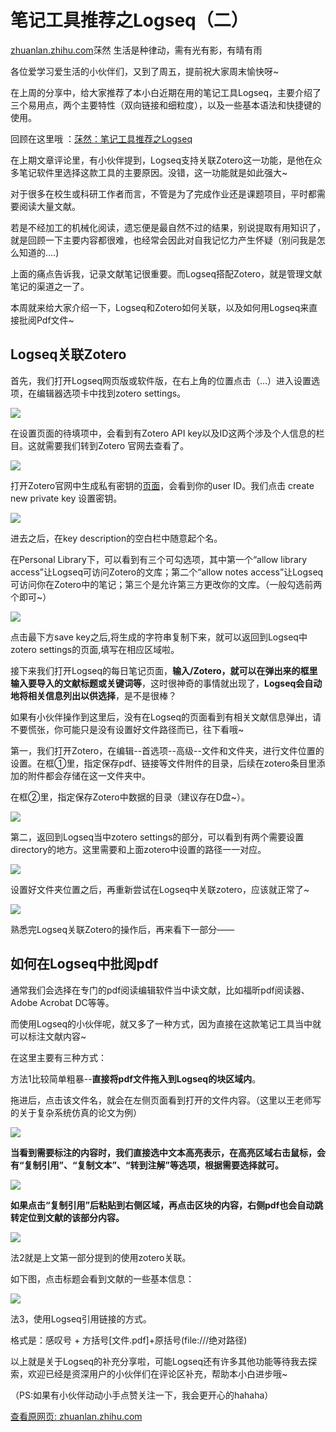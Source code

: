 # 笔记工具推荐之Logseq（二）

[zhuanlan.zhihu.com](https://zhuanlan.zhihu.com/p/421714726?utm_source=wechat_session&utm_medium=social&utm_oi=38400975437824&utm_campaign=shareopn)莯然 生活是种律动，需有光有影，有晴有雨

各位爱学习爱生活的小伙伴们，又到了周五，提前祝大家周末愉快呀~

在上周的分享中，给大家推荐了本小白近期在用的笔记工具Logseq，主要介绍了三个易用点，两个主要特性（双向链接和细粒度），以及一些基本语法和快捷键的使用。

回顾在这里哦 ：[莯然：笔记工具推荐之Logseq](https://zhuanlan.zhihu.com/p/418969961%22%20%5Ct%20%22_blank)

在上期文章评论里，有小伙伴提到，Logseq支持关联Zotero这一功能，是他在众多笔记软件里选择这款工具的主要原因。没错，这一功能就是如此强大~

对于很多在校生或科研工作者而言，不管是为了完成作业还是课题项目，平时都需要阅读大量文献。

若是不经加工的机械化阅读，遗忘便是最自然不过的结果，别说提取有用知识了，就是回顾一下主要内容都很难，也经常会因此对自我记忆力产生怀疑（别问我是怎么知道的....)

上面的痛点告诉我，记录文献笔记很重要。而Logseq搭配Zotero，就是管理文献笔记的渠道之一了。

本周就来给大家介绍一下，Logseq和Zotero如何关联，以及如何用Logseq来直接批阅Pdf文件~

## **Logseq关联Zotero**

首先，我们打开Logseq网页版或软件版，在右上角的位置点击（…）进入设置选项，在编辑器选项卡中找到zotero settings。

![](https://cubox.pro/c/filters:no_upscale()?imageUrl=https%3A%2F%2Fpic3.zhimg.com%2Fv2-835bc9083287bf9601d77497c45a2c36_b.jpg)

在设置页面的待填项中，会看到有Zotero API key以及ID这两个涉及个人信息的栏目。这就需要我们转到Zotero 官网去查看了。

![](https://cubox.pro/c/filters:no_upscale()?imageUrl=https%3A%2F%2Fpic1.zhimg.com%2Fv2-0c45405256af059d13f41a36e301e11c_b.jpg)

打开Zotero官网中生成私有密钥的[页面](https://link.zhihu.com/?target=https%3A//www.zotero.org/settings/privacy)，会看到你的user ID。我们点击 create new private key 设置密钥。

![](https://cubox.pro/c/filters:no_upscale()?imageUrl=https%3A%2F%2Fpic4.zhimg.com%2Fv2-a63c91d64689408e6d60d0dee87f4ce7_b.jpg)

进去之后，在key description的空白栏中随意起个名。

在Personal Library下，可以看到有三个可勾选项，其中第一个“allow library access”让Logseq可访问Zotero的文库；第二个“allow notes access”让Logseq可访问你在Zotero中的笔记；第三个是允许第三方更改你的文库。（一般勾选前两个即可~）

![](https://cubox.pro/c/filters:no_upscale()?imageUrl=https%3A%2F%2Fpic2.zhimg.com%2Fv2-4d3aabfa4a7037e1ef1cdeafc677e745_b.jpg)

点击最下方save key之后,将生成的字符串复制下来，就可以返回到Logseq中zotero settings的页面,填写在相应区域啦。

接下来我们打开Logseq的每日笔记页面，**输入/Zotero，就可以在弹出来的框里输入要导入的文献标题或关键词等**，这时很神奇的事情就出现了，**Logseq会自动地将相关信息列出以供选择**，是不是很棒？

如果有小伙伴操作到这里后，没有在Logseq的页面看到有相关文献信息弹出，请不要慌张，你可能只是没有设置好文件路径而已，往下看哦~

第一，我们打开Zotero，在编辑--首选项--高级--文件和文件夹，进行文件位置的设置。在框①里，指定保存pdf、链接等文件附件的目录，后续在zotero条目里添加的附件都会存储在这一文件夹中。

在框②里，指定保存Zotero中数据的目录（建议存在D盘~）。

![](https://cubox.pro/c/filters:no_upscale()?imageUrl=https%3A%2F%2Fpic1.zhimg.com%2Fv2-d200be58b2b8be68d44be7ed2e10e0a0_b.jpg)

第二，返回到Logseq当中zotero settings的部分，可以看到有两个需要设置directory的地方。这里需要和上面zotero中设置的路径一一对应。

![](https://cubox.pro/c/filters:no_upscale()?imageUrl=https%3A%2F%2Fpic1.zhimg.com%2Fv2-5b17cf340080a0308d5e8821aa2967d8_b.jpg)

设置好文件夹位置之后，再重新尝试在Logseq中关联zotero，应该就正常了~

![](https://cubox.pro/c/filters:no_upscale()?imageUrl=https%3A%2F%2Fpic4.zhimg.com%2Fv2-3fb171ec01d50b5f4757aaf819f4f43f_b.jpg)

熟悉完Logseq关联Zotero的操作后，再来看下一部分——

## **如何在Logseq中批阅pdf**

通常我们会选择在专门的pdf阅读编辑软件当中读文献，比如福昕pdf阅读器、Adobe Acrobat DC等等。

而使用Logseq的小伙伴呢，就又多了一种方式，因为直接在这款笔记工具当中就可以标注文献内容~

在这里主要有三种方式：

方法1比较简单粗暴--**直接将pdf文件拖入到Logseq的块区域内**。

拖进后，点击该文件名，就会在左侧页面看到打开的文件内容。（这里以王老师写的关于复杂系统仿真的论文为例）

**![](https://cubox.pro/c/filters:no_upscale()?imageUrl=https%3A%2F%2Fpic2.zhimg.com%2Fv2-42287a86b80e60884f877657bb29cd9d_b.jpg)**

**当看到需要标注的内容时，我们直接选中文本高亮表示，在高亮区域右击鼠标，会有“复制引用”、“复制文本”、“转到注解”等选项，根据需要选择就可。**

**![](https://cubox.pro/c/filters:no_upscale()?imageUrl=https%3A%2F%2Fpic2.zhimg.com%2Fv2-f90ea50dad57cb8cdf42349fe639b019_b.jpg)**

**如果点击“复制引用”后粘贴到右侧区域，再点击区块的内容，右侧pdf也会自动跳转定位到文献的该部分内容。**

**![](https://cubox.pro/c/filters:no_upscale()?imageUrl=https%3A%2F%2Fpic2.zhimg.com%2Fv2-bfc2b439b5426a99909294eb7de362a5_b.jpg)**

法2就是上文第一部分提到的使用zotero关联。

如下图，点击标题会看到文献的一些基本信息：

**![](https://cubox.pro/c/filters:no_upscale()?imageUrl=https%3A%2F%2Fpic2.zhimg.com%2Fv2-9f3f35b166a8bd5e0b31f598e8efe3a1_b.jpg)**

法3，使用Logseq引用链接的方式。

格式是：感叹号 + 方括号\[文件.pdf\]+原括号(file:///绝对路径)

以上就是关于Logseq的补充分享啦，可能Logseq还有许多其他功能等待我去探索，欢迎已经是资深用户的小伙伴们在评论区补充，帮助本小白进步哦~

（PS:如果有小伙伴动动小手点赞关注一下，我会更开心的hahaha）

[查看原网页: zhuanlan.zhihu.com](https://zhuanlan.zhihu.com/p/421714726?utm_source=wechat_session&utm_medium=social&utm_oi=38400975437824&utm_campaign=shareopn)